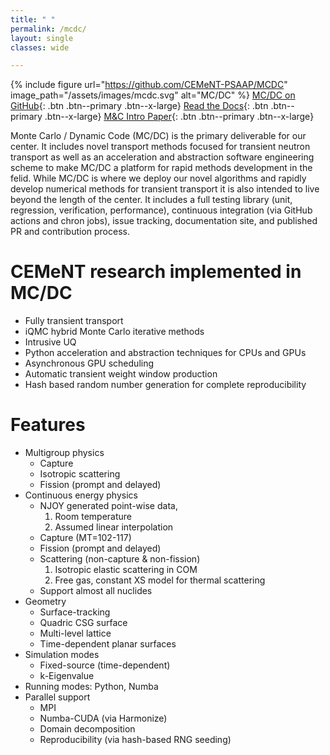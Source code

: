 ```yaml
---
title: " "
permalink: /mcdc/
layout: single
classes: wide

---
```


{% include figure url="https://github.com/CEMeNT-PSAAP/MCDC" image_path="/assets/images/mcdc.svg" alt="MC/DC" %}
[<i class='fab fa-fw fa-github'></i> MC/DC on GitHub](https://github.com/CEMeNT-PSAAP/MCDC){: .btn .btn--primary .btn--x-large}
[<i class='fa fa-book fa-fw'></i> Read the Docs](https://cement-psaapgithubio.readthedocs.io/en/latest/){: .btn .btn--primary .btn--x-large}
[<i class='fa fa-newspaper'></i> M&C Intro Paper](https://arxiv.org/abs/2305.07636){: .btn .btn--primary .btn--x-large}

Monte Carlo / Dynamic Code (MC/DC) is the primary deliverable for our center.
It includes novel transport methods focused for transient neutron transport as well as an acceleration and abstraction software engineering scheme to make MC/DC a platform for rapid methods development in the felid.
While MC/DC is where we deploy our novel algorithms and rapidly develop numerical methods for transient transport it is also intended to live beyond the length of the center.
It includes a full testing library (unit, regression, verification, performance), continuous integration (via GitHub actions and chron jobs), issue tracking, documentation site, and published PR and contribution process.

# CEMeNT research implemented in MC/DC
* Fully transient transport 
* iQMC hybrid Monte Carlo iterative methods
* Intrusive UQ
* Python acceleration and abstraction techniques for CPUs and GPUs
* Asynchronous GPU scheduling 
* Automatic transient weight window production
* Hash based random number generation for complete reproducibility

# Features

* Multigroup physics
    - Capture
    - Isotropic scattering
    - Fission (prompt and delayed)
* Continuous energy physics
    - NJOY generated point-wise data,
        1. Room temperature
        2. Assumed linear interpolation
    - Capture (MT=102-117)
    - Fission (prompt and delayed)
    - Scattering (non-capture & non-fission)
        1. Isotropic elastic scattering in COM
        2. Free gas, constant XS model for thermal scattering
    - Support almost all nuclides
* Geometry
    - Surface-tracking
    - Quadric CSG surface
    - Multi-level lattice
    - Time-dependent planar surfaces
* Simulation modes
    - Fixed-source (time-dependent)
    - k-Eigenvalue
* Running modes: Python, Numba
* Parallel support
    - MPI
    - Numba-CUDA (via Harmonize)
    - Domain decomposition
    - Reproducibility (via hash-based RNG seeding)
